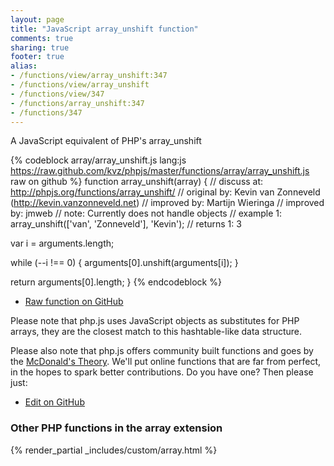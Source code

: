 ```yaml
---
layout: page
title: "JavaScript array_unshift function"
comments: true
sharing: true
footer: true
alias:
- /functions/view/array_unshift:347
- /functions/view/array_unshift
- /functions/view/347
- /functions/array_unshift:347
- /functions/347
---
```

<!-- Generated by Rakefile:build -->
A JavaScript equivalent of PHP's array_unshift

{% codeblock array/array_unshift.js lang:js https://raw.github.com/kvz/phpjs/master/functions/array/array_unshift.js raw on github %}
function array_unshift(array) {
  //  discuss at: http://phpjs.org/functions/array_unshift/
  // original by: Kevin van Zonneveld (http://kevin.vanzonneveld.net)
  // improved by: Martijn Wieringa
  // improved by: jmweb
  //        note: Currently does not handle objects
  //   example 1: array_unshift(['van', 'Zonneveld'], 'Kevin');
  //   returns 1: 3

  var i = arguments.length;

  while (--i !== 0) {
    arguments[0].unshift(arguments[i]);
  }

  return arguments[0].length;
}
{% endcodeblock %}

 - [Raw function on GitHub](https://github.com/kvz/phpjs/blob/master/functions/array/array_unshift.js)

Please note that php.js uses JavaScript objects as substitutes for PHP arrays, they are 
the closest match to this hashtable-like data structure. 

Please also note that php.js offers community built functions and goes by the 
[McDonald's Theory](https://medium.com/what-i-learned-building/9216e1c9da7d). We'll put online 
functions that are far from perfect, in the hopes to spark better contributions. 
Do you have one? Then please just: 

 - [Edit on GitHub](https://github.com/kvz/phpjs/edit/master/functions/array/array_unshift.js)


### Other PHP functions in the array extension
{% render_partial _includes/custom/array.html %}
